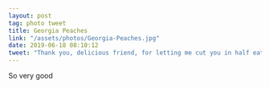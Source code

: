 ```yaml
---
layout: post
tag: photo tweet
title: Georgia Peaches
link: "/assets/photos/Georgia-Peaches.jpg"
date: 2019-06-18 08:10:12
tweet: "Thank you, delicious friend, for letting me cut you in half eat you."
---
```

So very good